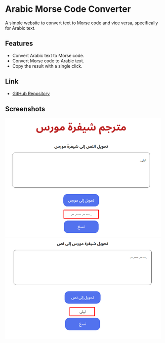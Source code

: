 # Arabic Morse Code Converter

A simple website to convert text to Morse code and vice versa, specifically for Arabic text.

## Features

- Convert Arabic text to Morse code.
- Convert Morse code to Arabic text.
- Copy the result with a single click.


## Link

- [GitHub Repository](https://github.com/mubakhit/Arabic-Morse-Convertor)

## Screenshots

<img src="images/screenshot1.png" alt="Alt Text">
<img src="images/screenshot2.png" alt="Alt Text">